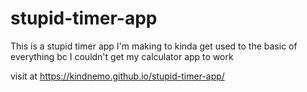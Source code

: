 # stupid-timer-app
 This is a stupid timer app I'm making to kinda get used to the basic of everything bc I couldn't get my calculator app to work


visit at https://kindnemo.github.io/stupid-timer-app/
